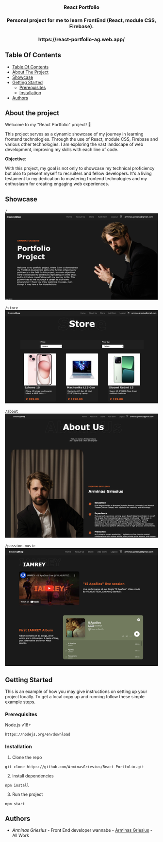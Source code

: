 <h3 align="center">React Portfolio</h3>

<h3 align="center">Personal project for me to learn FrontEnd (React, module CSS, Firebase).</h3>

<h3 align="center">https://react-portfolio-ag.web.app/</h3>

## Table Of Contents

- [Table Of Contents](#table-of-contents)
- [About The Project](#about-the-project)
- [Showcase](#showcase)
- [Getting Started](#getting-started)
  - [Prerequisites](#prerequisites)
  - [Installation](#installation)
- [Authors](#authors)

## About the project

Welcome to my "React Portfolio" project! 🚀

This project serves as a dynamic showcase of my journey in learning frontend technologies. Through the use of React, module CSS, Firebase and various other technologies. I am exploring the vast landscape of web development, improving my skills with each line of code.

**Objective**:

With this project, my goal is not only to showcase my technical proficiency but also to present myself to recruiters and fellow developers. It's a living testament to my dedication to mastering frontend technologies and my enthusiasm for creating engaging web experiences.

## Showcase

`/`
![Home Page](screenshots/1.png)

`/store`
![Store](screenshots/2.png)

`/about`
![About Us](screenshots/3.png)

`/passion-music`
![Passions](screenshots/4.png)

## Getting Started

This is an example of how you may give instructions on setting up your project locally.
To get a local copy up and running follow these simple example steps.

### Prerequisites

Node.js v18+

```
https://nodejs.org/en/download
```

### Installation

1. Clone the repo

```
git clone https://github.com/ArminasGriesius/React-Portfolio.git
```

2. Install dependencies

```
npm install
```

3. Run the project

```
npm start
```

## Authors

- _Arminas Griesius_ - Front End developer wannabe - [Arminas Griesius](https://github.com/ArminasGriesius) - All Work
